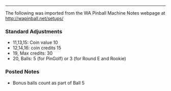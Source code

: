 ***
The following was imported from the WA Pinball Machine Notes webpage at http://wapinball.net/setups/
### Standard Adjustments
-   11,13,15: Coin value 10
-   12,14,16: coin credits 15
-   19, Max credits: 30
-   20, Balls: 5 (for PinGolf) or 3 (for Round E and Rookie)
### Posted Notes
-   Bonus balls count as part of Ball 5